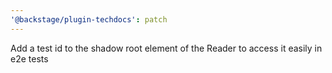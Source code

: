 ```yaml
---
'@backstage/plugin-techdocs': patch
---
```


Add a test id to the shadow root element of the Reader to access it easily in e2e tests
